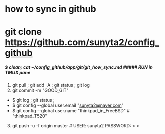 # how to sync in github
# git clone https://github.com/sunyta2/config_github
##### $ clean; cat ~/config_github/app/git/git_how_sync.md ##### RUN in TMUX pane
1) git pull ; git add -A ; git status ; git log
2) git commit -m "GOOD_GIT"
  - $ git log ; git status ;
  - $ git config --global user.email "sunyta2@naver.com"
  - $ git config --global user.name "thinkpad_in_FreeBSD" # "thinkpad_T520"
3) git push -u -f origin master # USER: sunyta2 PASSWORD: < >
